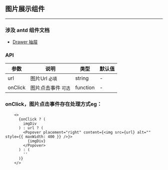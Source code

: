 ## 图片展示组件

----

### 涉及 antd 组件文档

- [Drawer 抽屉](https://ant.design/components/popover-cn/)
  

### API

| 参数    | 说明                | 类型     | 默认值 |
| ------- | ------------------- | -------- | ------ |
| url     | 图片Url `必填`      | string   | -      |
| onClick | 图片点击事件 `可选` | function | -      |


### onClick，图片点击事件存在处理方式eg：

```
    <>
      {onClick ? (
        imgDiv
      ) : url ? (
        <Popover placement="right" content={<img src={url} alt="" style={{ maxWidth: 400 }} />}>
          {imgDiv}
        </Popover>
      ) : (
        ''
      )}
    </>
```
